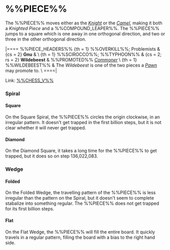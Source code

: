 # %%PIECE%%

The %%PIECE%% moves either as the [*Knight*](knight.html) or
the [*Camel*](camel.html), making it both a *Knighted Piece*
and a %%COMPOUND_LEAPER%%. The %%PIECE%% jumps to a square which
is one away in one orthogonal direction, and two or three in the
other orthogonal direction.

|====
%%PIECE_HEADERS%%
  {th = 1}  %%OVERKILL%%; Problemists
& {cs = 2}  **Gnu**
&           \\
  {th = 1}  %%SCIROCCO%%; %%TYPHOON%%
& {cs = 2; rs = 2}
            **Wildebeest**
&           %%PROMOTED%% [*Commoner*](king.html?piece=commoner) \\
  {th = 1}  %%WILDEBEEST%%
&           The *Wildebeest* is one of the two pieces a
            [*Pawn*](pawn.html) may promote to. \\
====|

Link: [%%CHESS_V%%](#piece:gnus)

### Spiral

#### Square

On the Square Spiral, the %%PIECE%% circles the origin clockwise, in an
irregular pattern. It doesn't get trapped in the first billion
steps, but it is not clear whether it will never get trapped.

#### Diamond

On the Diamond Square, it takes a long time for the %%PIECE%% to
get trapped, but it does so on step 136,022,083.

### Wedge

#### Folded

On the Folded Wedge, the travelling pattern of the %%PIECE%% is less
irregular than the pattern on the Spiral, but it doesn't seem to
complete stabalize into something regular. The %%PIECE%% does not
get trapped for its first billion steps.

#### Flat

On the Flat Wedge, the %%PIECE%% will fill the entire board. It quickly
travels in a regular pattern, filling the board with a bias to the
right hand side.
